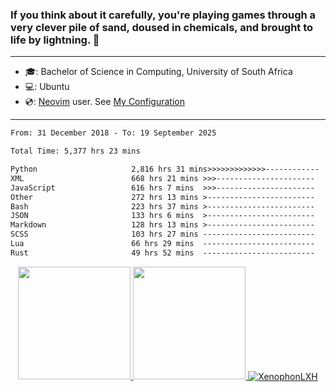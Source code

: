 ### If you think about it carefully, you're playing games through a very clever pile of sand, doused in chemicals, and brought to life by lightning.  👋

-------------------------------------------------------------------------------------------------------

- 🎓: Bachelor of Science in Computing, University of South Africa
- 💻: Ubuntu
- 💿: [Neovim](https://github.com/neovim/neovim) user. See [My Configuration](https://github.com/XenophonLXH/xenovim)

-------------------------------------------------------------------------------------------------------

<!--START_SECTION:waka-->

```txt
From: 31 December 2018 - To: 19 September 2025

Total Time: 5,377 hrs 23 mins

Python                     2,816 hrs 31 mins>>>>>>>>>>>>>------------   52.38 %
XML                        668 hrs 21 mins >>>----------------------   12.43 %
JavaScript                 616 hrs 7 mins  >>>----------------------   11.46 %
Other                      272 hrs 13 mins >------------------------   05.06 %
Bash                       223 hrs 37 mins >------------------------   04.16 %
JSON                       133 hrs 6 mins  >------------------------   02.48 %
Markdown                   128 hrs 13 mins >------------------------   02.38 %
SCSS                       103 hrs 27 mins -------------------------   01.92 %
Lua                        66 hrs 29 mins  -------------------------   01.24 %
Rust                       49 hrs 52 mins  -------------------------   00.93 %
```

<!--END_SECTION:waka-->


<p align="center">
    <a href="https://github.com/XenophonLXH">
        <img height="180em" src="https://github-readme-stats-eight-theta.vercel.app/api?username=XenophonLXH&show_icons=true&theme=algolia&include_all_commits=true&count_private=true"/>
        <img height="180em" src="https://github-readme-stats-eight-theta.vercel.app/api/top-langs/?username=XenophonLXH&layout=compact&langs_count=8&theme=algolia"/>
        <img align="center" src="https://github-readme-streak-stats.herokuapp.com/?user=XenophonLXH&theme=algolia" alt="XenophonLXH" />
    </a>
</p>
